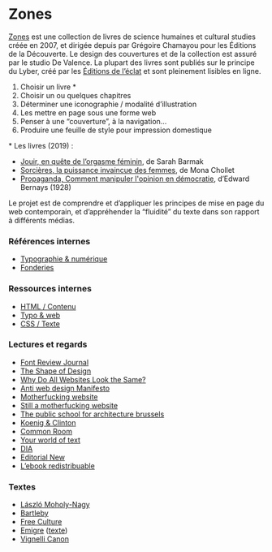 
# Zones

[Zones](https://www.editions-zones.fr/) est une collection de livres de science humaines et cultural studies créée en 2007, et dirigée depuis par Grégoire Chamayou pour les Éditions de la Découverte. Le design des couvertures et de la collection est assuré par le studio De Valence. La plupart des livres sont publiés sur le principe du Lyber, créé par les [Éditions de l’éclat](http://www.lyber-eclat.net/lyber/lybertxt.html) et sont pleinement lisibles en ligne.

1.  Choisir un livre *
2.  Choisir un ou quelques chapitres
3.  Déterminer une iconographie / modalité d’illustration
4.  Les mettre en page sous une forme web
5.  Penser à une “couverture”, à la navigation…
6.  Produire une feuille de style pour impression domestique

\* Les livres (2019) :

*   [Jouir, en quête de l’orgasme féminin](https://www.editions-zones.fr/livres/jouir/), de Sarah Barmak
*   [Sorcières, la puissance invaincue des femmes](https://www.editions-zones.fr/livres/sorcieres/), de Mona Chollet
*   [Propaganda, Comment manipuler l'opinion en démocratie](https://www.editions-zones.fr/livres/propaganda/), d’Edward Bernays (1928)

Le projet est de comprendre et d’appliquer les principes de mise en page du web contemporain, et d’appréhender la “fluidité” du texte dans son rapport à différents médias.


### Références internes

- [Typographie & numérique](../../references/typo/)
- [Fonderies](../../references/foundries/)

### Ressources internes

- [HTML / Contenu](../../ressources/html/content/)
- [Typo & web](../../ressources/typo/)
- [CSS / Texte](../../ressources/css/text/)

### Lectures et regards

- [Font Review Journal](https://fontreviewjournal.com/)
- [The Shape of Design](https://shapeofdesignbook.com/)
- [Why Do All Websites Look the Same?](https://modus.medium.com/on-the-visual-weariness-of-the-web-8af1c969ce73)
- [Anti web design Manifesto](http://brandon.invergo.net/news/2013-03-10-Anti-web-design-Manifesto.html)
- [Motherfucking website](http://motherfuckingwebsite.com/)
- [Still a motherfucking website](http://bettermotherfuckingwebsite.com/)
- [The public school for architecture brussels](http://psfa-bxl.org/)
- [Koenig & Clinton](http://koenigandclinton.com/gallery/)
- [Common Room](http://common-room.net/)
- [Your world of text](https://www.yourworldoftext.com/)
- [DIA](https://dia.tv/)
- [Editorial New](https://editorialnew.com/)
- [L’ebook redistribuable](https://jaypanoz.github.io/reflow/)


### Textes
<ul>
<li><a download href="texts/attitude.txt">László Moholy-Nagy</a></li>
<li><a download href="texts/bartleby.txt">Bartleby</a></li>
<li><a download href="texts/lessing_freeculture.odt">Free Culture</a></li>
<li><a download href="texts/emigre.pdf">Emigre</a> (<a href="texts/emigre.odt">texte</a>)</li>
<li><a download href="texts/vignelli.pdf">Vignelli Canon</a></li>

</ul>
